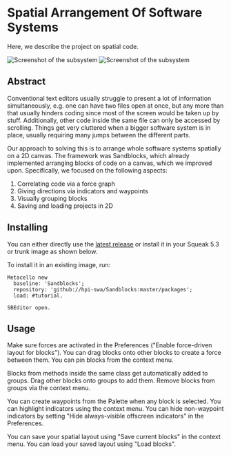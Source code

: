 # Spatial Arrangement Of Software Systems

Here, we describe the project on spatial code.

![Screenshot of the subsystem](https://raw.githubusercontent.com/hpi-swa/sandblocks/live21/screenshots/spatial-code-light.png)
![Screenshot of the subsystem](https://raw.githubusercontent.com/hpi-swa/sandblocks/live21/screenshots/spatial-code-dark.png)

## Abstract

Conventional text editors usually struggle to present a lot of information simultaneously, e.g. one can have two files open at once, but any more than that usually hinders coding since most of the screen would be taken up by stuff. Additionally, other code inside the same file can only be accessed by scrolling.
Things get very cluttered when a bigger software system is in place, usually requiring many jumps between the different parts. 

Our approach to solving this is to arrange whole software systems spatially on a 2D canvas. The framework was Sandblocks, which already implemented arranging blocks of code on a canvas, which we improved upon. Specifically, we focused on the following aspects:

1. Correlating code via a force graph
2. Giving directions via indicators and waypoints
3. Visually grouping blocks
4. Saving and loading projects in 2D


## Installing

You can either directly use the [latest release](https://github.com/hpi-swa/sandblocks/releases/latest/download/sandblocks-all.zip) or install it in your Squeak 5.3 or trunk image as shown below.

To install it in an existing image, run:
```smalltalk
Metacello new
  baseline: 'Sandblocks';
  repository: 'github://hpi-swa/Sandblocks:master/packages';
  load: #tutorial.

SBEditor open.
```

## Usage

Make sure forces are activated in the Preferences ("Enable force-driven layout for blocks"). You can drag blocks onto other blocks to create a force between them. You can pin blocks from the context menu.

Blocks from methods inside the same class get automatically added to groups. Drag other blocks onto groups to add them. Remove blocks from groups via the context menu.

You can create waypoints from the Palette when any block is selected. You can highlight indicators using the context menu. You can hide non-waypoint indicators by setting "Hide always-visible offscreen indicators" in the Preferences.

You can save your spatial layout using "Save current blocks" in the context menu. You can load your saved layout using "Load blocks".
